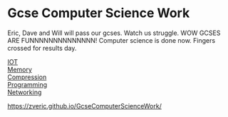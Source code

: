 # Gcse Computer Science Work
Eric, Dave and Will will pass our gcses.
Watch us struggle.
WOW GCSES ARE FUNNNNNNNNNNNNNN! Computer science is done now. Fingers crossed for results day.

[IOT](https://github.com/zveric/GcseComputerScienceWork/tree/main/IOT)                               
[Memory](https://github.com/zveric/GcseComputerScienceWork/tree/main/Memory%20)  
[Compression](https://github.com/zveric/GcseComputerScienceWork/tree/main/Compression)  
[Programming](https://github.com/zveric/GcseComputerScienceWork/tree/main/Programming)  
[Networking](https://github.com/zveric/GcseComputerScienceWork/tree/main/Networking)


https://zveric.github.io/GcseComputerScienceWork/
